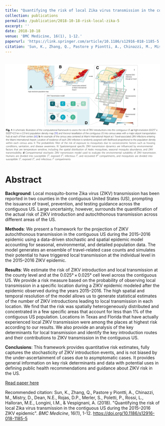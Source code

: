 ```yaml
---
title: "Quantifying the risk of local Zika virus transmission in the contiguous US during the 2015–2016 ZIKV epidemic"
collection: publications
permalink: /publication/2018-10-18-risk-local-zika-5
excerpt: ''
date: 2018-10-18
venue: 'BMC Medicine, 16(1), 1-12.'
paperurl: 'https://link.springer.com/article/10.1186/s12916-018-1185-5'
citation: 'Sun, K., Zhang, Q., Pastore y Piontti, A., Chinazzi, M., Mistry, D., Dean, N.E., Rojas, D.P., Merler, S., Poletti, P., Rossi, L., Halloran, M.E., Longini, I.M., & Vespignani, A. (2018). BMC Medicine, 16(1), 1-12.'
---
```


<br/><img src='/images/risk-local-zika.jpg'>

# Abstract
__Background__: Local mosquito-borne Zika virus (ZIKV) transmission has been reported in two counties in the contiguous United States (US), prompting the issuance of travel, prevention, and testing guidance across the contiguous US. Large uncertainty, however, surrounds the quantification of the actual risk of ZIKV introduction and autochthonous transmission across different areas of the US.

__Methods__: We present a framework for the projection of ZIKV autochthonous transmission in the contiguous US during the 2015–2016 epidemic using a data-driven stochastic and spatial epidemic model accounting for seasonal, environmental, and detailed population data. The model generates an ensemble of travel-related case counts and simulates their potential to have triggered local transmission at the individual level in the 2015–2016 ZIKV epidemic.

__Results__: We estimate the risk of ZIKV introduction and local transmission at the county level and at the 0.025° × 0.025° cell level across the contiguous US. We provide a risk measure based on the probability of observing local transmission in a specific location during a ZIKV epidemic modeled after the epidemic observed during the years 2015–2016. The high spatial and temporal resolution of the model allows us to generate statistical estimates of the number of ZIKV introductions leading to local transmission in each location. We find that the risk was spatially heterogeneously distributed and concentrated in a few specific areas that account for less than 1% of the contiguous US population. Locations in Texas and Florida that have actually experienced local ZIKV transmission were among the places at highest risk according to our results. We also provide an analysis of the key determinants for local transmission and identify the key introduction routes and their contributions to ZIKV transmission in the contiguous US.

__Conclusions__: This framework provides quantitative risk estimates, fully captures the stochasticity of ZIKV introduction events, and is not biased by the under-ascertainment of cases due to asymptomatic cases. It provides general information on key risk determinants and data with potential uses in defining public health recommendations and guidance about ZIKV risk in the US.


[Read paper here](https://link.springer.com/article/10.1186/s12916-018-1185-5)

Recommended citation: Sun, K., Zhang, Q., Pastore y Piontti, A., Chinazzi, M., Mistry, D., Dean, N.E., Rojas, D.P., Merler, S., Poletti, P., Rossi, L., Halloran, M.E., Longini, I.M., & Vespignani, A. (2018). &quot;Quantifying the risk of local Zika virus transmission in the contiguous US during the 2015–2016 ZIKV epidemic&quot;. <i>BMC Medicine</i>, 16(1), 1-12. https://doi.org/10.1186/s12916-018-1185-5